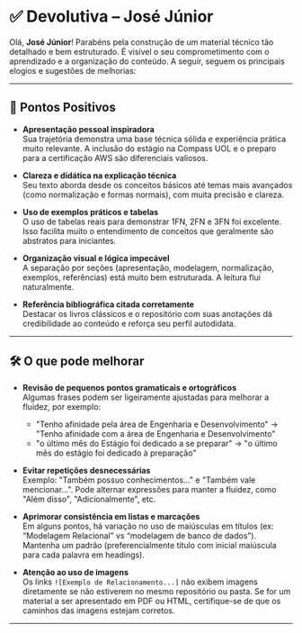 # ✅ Devolutiva – José Júnior

Olá, **José Júnior**! Parabéns pela construção de um material técnico tão detalhado e bem estruturado. É visível o seu comprometimento com o aprendizado e a organização do conteúdo. A seguir, seguem os principais elogios e sugestões de melhorias:

---

## 🌟 Pontos Positivos

- **Apresentação pessoal inspiradora**  
  Sua trajetória demonstra uma base técnica sólida e experiência prática muito relevante. A inclusão do estágio na Compass UOL e o preparo para a certificação AWS são diferenciais valiosos.

- **Clareza e didática na explicação técnica**  
  Seu texto aborda desde os conceitos básicos até temas mais avançados (como normalização e formas normais), com muita precisão e clareza.

- **Uso de exemplos práticos e tabelas**  
  O uso de tabelas reais para demonstrar 1FN, 2FN e 3FN foi excelente. Isso facilita muito o entendimento de conceitos que geralmente são abstratos para iniciantes.

- **Organização visual e lógica impecável**  
  A separação por seções (apresentação, modelagem, normalização, exemplos, referências) está muito bem estruturada. A leitura flui naturalmente.

- **Referência bibliográfica citada corretamente**  
  Destacar os livros clássicos e o repositório com suas anotações dá credibilidade ao conteúdo e reforça seu perfil autodidata.

---

## 🛠️ O que pode melhorar

- **Revisão de pequenos pontos gramaticais e ortográficos**  
  Algumas frases podem ser ligeiramente ajustadas para melhorar a fluidez, por exemplo:
   - "Tenho afinidade pela área de Engenharia e Desenvolvimento" → "Tenho afinidade com a área de Engenharia e Desenvolvimento"
   - "o último mês do Estágio foi dedicado a se preparar" → "o último mês do estágio foi dedicado à preparação"

- **Evitar repetições desnecessárias**  
  Exemplo: "Também possuo conhecimentos..." e "Também vale mencionar...". Pode alternar expressões para manter a fluidez, como "Além disso", "Adicionalmente", etc.

- **Aprimorar consistência em listas e marcações**  
  Em alguns pontos, há variação no uso de maiúsculas em títulos (ex: “Modelagem Relacional” vs “modelagem de banco de dados”). Mantenha um padrão (preferencialmente título com inicial maiúscula para cada palavra em headings).

- **Atenção ao uso de imagens**  
  Os links `![Exemplo de Relacionamento...]` não exibem imagens diretamente se não estiverem no mesmo repositório ou pasta. Se for um material a ser apresentado em PDF ou HTML, certifique-se de que os caminhos das imagens estejam corretos.

---
